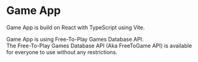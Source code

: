 # Game App

Game App is build on React with TypeScript using Vite.

Game App is using Free-To-Play Games Database API.<br/>
The Free-To-Play Games Database API (Aka FreeToGame API) is available for everyone to use without any restrictions.
